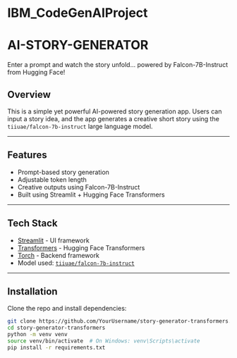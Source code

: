 # IBM_CodeGenAIProject
# AI-STORY-GENERATOR

Enter a prompt and watch the story unfold... powered by Falcon-7B-Instruct from Hugging Face!

## Overview

This is a simple yet powerful AI-powered story generation app. Users can input a story idea, and the app generates a creative short story using the `tiiuae/falcon-7b-instruct` large language model.


---

## Features

- Prompt-based story generation
- Adjustable token length
- Creative outputs using Falcon-7B-Instruct
- Built using Streamlit + Hugging Face Transformers

---

## Tech Stack

- [Streamlit](https://streamlit.io/) - UI framework
- [Transformers](https://huggingface.co/docs/transformers/index) - Hugging Face Transformers
- [Torch](https://pytorch.org/) - Backend framework
- Model used: [`tiiuae/falcon-7b-instruct`](https://huggingface.co/tiiuae/falcon-7b-instruct)

---

## Installation

Clone the repo and install dependencies:

```bash
git clone https://github.com/YourUsername/story-generator-transformers.git
cd story-generator-transformers
python -m venv venv
source venv/bin/activate  # On Windows: venv\Scripts\activate
pip install -r requirements.txt
